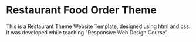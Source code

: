 # Restaurant Food Order Theme
This is a Restaurant Theme Website Template, designed using html and css. It was developed while teaching "Responsive Web Design Course".

